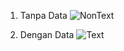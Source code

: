 1. Tanpa Data
![NonText](https://github.com/user-attachments/assets/b7ff4fb8-969f-40fb-808b-3f6bcdbefdef)

2. Dengan Data
![Text](https://github.com/user-attachments/assets/294a2490-7196-4f90-be4d-7d42a2a5948d)

